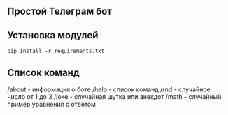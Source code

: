 ## Простой Телеграм бот

## Установка модулей
`pip install -r requirements.txt`

## Список команд
/about - информация о боте
/help - список команд
/rnd - случайное число от 1 до 3
/joke - случайная шутка или анекдот
/math - случайный пример уравнения с ответом
